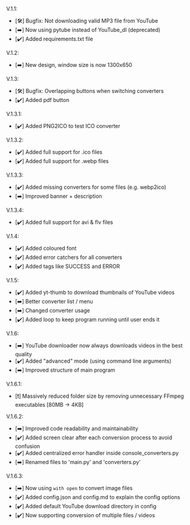 V.1.1: 
- [🛠️] Bugfix: Not downloading valid MP3 file from YouTube
- [➡️] Now using pytube instead of YouTube_dl (deprecated)
- [✔️] Added requirements.txt file

V.1.2:
- [➡️] New design, window size is now 1300x650

V.1.3:
- [🛠️] Bugfix: Overlapping buttons when switching converters
- [✔️] Added pdf button

V.1.3.1:
- [✔️] Added PNG2ICO to test ICO converter

V.1.3.2:
- [✔️] Added full support for .ico files
- [✔️] Added full support for .webp files

V.1.3.3:
- [✔️] Added missing converters for some files (e.g. webp2ico)
- [➡️] Improved banner + description

V.1.3.4:
- [✔️] Added full support for avi & flv files

V.1.4:
- [✔️] Added coloured font
- [✔️] Added error catchers for all converters
- [✔️] Added tags like SUCCESS and ERROR

V.1.5:
- [✔️] Added yt-thumb to download thumbnails of YouTube videos
- [➡️] Better converter list / menu
- [➡️] Changed converter usage
- [✔️] Added loop to keep program running until user ends it

V.1.6:
- [➡️] YouTube downloader now always downloads videos in the best quality
- [✔️] Added "advanced" mode (using command line arguments)
- [➡️] Improved structure of main program

V.1.6.1:
- [❗] Massively reduced folder size by removing unnecessary FFmpeg executables [80MB -> 4KB]


V.1.6.2:
- [➡️] Improved code readability and maintainability
- [✔️] Added screen clear after each conversion process to avoid confusion
- [✔️] Added centralized error handler inside console_converters.py
- [➡️] Renamed files to 'main.py' and 'converters.py'

V.1.6.3:
- [➡️] Now using `with open` to convert image files
- [✔️] Added config.json and config.md to explain the config options
- [✔️] Added default YouTube download directory in config
- [✔️] Now supporting conversion of multiple files / videos
